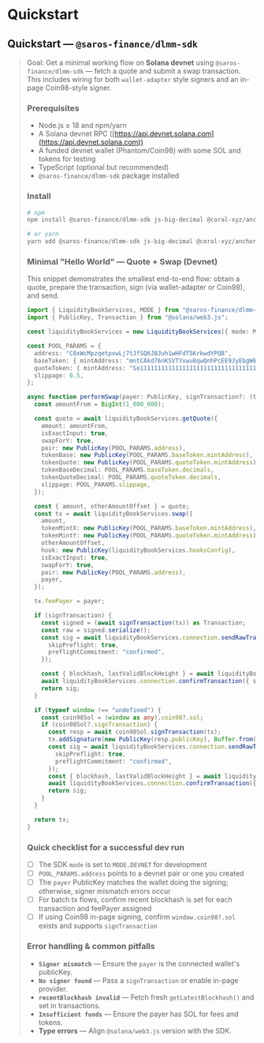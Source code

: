 # Quickstart

## Quickstart — `@saros-finance/dlmm-sdk`

> Goal: Get a minimal working flow on **Solana devnet** using `@saros-finance/dlmm-sdk` — fetch a quote and submit a swap transaction. This includes wiring for both `wallet-adapter` style signers and an in-page Coin98-style signer.
>
> ### Prerequisites
>
> * Node.js ≥ 18 and npm/yarn
> * A Solana devnet RPC ([https://api.devnet.solana.com](https://api.devnet.solana.com))
> * A funded devnet wallet (Phantom/Coin98) with some SOL and tokens for testing
> * TypeScript (optional but recommended)
> * `@saros-finance/dlmm-sdk` package installed
>
> ### Install
>
> ```bash
> # npm
> npm install @saros-finance/dlmm-sdk js-big-decimal @coral-xyz/anchor @solana/web3.js
>
> # or yarn
> yarn add @saros-finance/dlmm-sdk js-big-decimal @coral-xyz/anchor @solana/web3.js
> ```
>
> ### Minimal "Hello World" — Quote + Swap (Devnet)
>
> This snippet demonstrates the smallest end-to-end flow: obtain a quote, prepare the transaction, sign (via wallet-adapter or Coin98), and send.
>
> ```ts
> import { LiquidityBookServices, MODE } from "@saros-finance/dlmm-sdk";
> import { PublicKey, Transaction } from "@solana/web3.js";
>
> const liquidityBookServices = new LiquidityBookServices({ mode: MODE.DEVNET });
>
> const POOL_PARAMS = {
>   address: "C8xWcMpzqetpxwLj7tJfSQ6J8Juh1wHFdT5KrkwdYPQB",
>   baseToken: { mintAddress: "mntCAkd76nKSVTYxwu8qwQnhPcEE9JyEbgW6eEpwr1N", decimals: 6 },
>   quoteToken: { mintAddress: "So11111111111111111111111111111111111111112", decimals: 9 },
>   slippage: 0.5,
> };
>
> async function performSwap(payer: PublicKey, signTransaction?: (tx: unknown) => Promise<unknown>) {
>   const amountFrom = BigInt(1_000_000);
>
>   const quote = await liquidityBookServices.getQuote({
>     amount: amountFrom,
>     isExactInput: true,
>     swapForY: true,
>     pair: new PublicKey(POOL_PARAMS.address),
>     tokenBase: new PublicKey(POOL_PARAMS.baseToken.mintAddress),
>     tokenQuote: new PublicKey(POOL_PARAMS.quoteToken.mintAddress),
>     tokenBaseDecimal: POOL_PARAMS.baseToken.decimals,
>     tokenQuoteDecimal: POOL_PARAMS.quoteToken.decimals,
>     slippage: POOL_PARAMS.slippage,
>   });
>
>   const { amount, otherAmountOffset } = quote;
>   const tx = await liquidityBookServices.swap({
>     amount,
>     tokenMintX: new PublicKey(POOL_PARAMS.baseToken.mintAddress),
>     tokenMintY: new PublicKey(POOL_PARAMS.quoteToken.mintAddress),
>     otherAmountOffset,
>     hook: new PublicKey(liquidityBookServices.hooksConfig),
>     isExactInput: true,
>     swapForY: true,
>     pair: new PublicKey(POOL_PARAMS.address),
>     payer,
>   });
>
>   tx.feePayer = payer;
>
>   if (signTransaction) {
>     const signed = (await signTransaction(tx)) as Transaction;
>     const raw = signed.serialize();
>     const sig = await liquidityBookServices.connection.sendRawTransaction(raw, {
>       skipPreflight: true,
>       preflightCommitment: "confirmed",
>     });
>
>     const { blockhash, lastValidBlockHeight } = await liquidityBookServices.connection.getLatestBlockhash();
>     await liquidityBookServices.connection.confirmTransaction({ signature: sig, blockhash, lastValidBlockHeight });
>     return sig;
>   }
>
>   if (typeof window !== "undefined") {
>     const coin98Sol = (window as any).coin98?.sol;
>     if (coin98Sol?.signTransaction) {
>       const resp = await coin98Sol.signTransaction(tx);
>       tx.addSignature(new PublicKey(resp.publicKey), Buffer.from(bs58.decode(resp.signature)));
>       const sig = await liquidityBookServices.connection.sendRawTransaction(tx.serialize(), {
>         skipPreflight: true,
>         preflightCommitment: "confirmed",
>       });
>       const { blockhash, lastValidBlockHeight } = await liquidityBookServices.connection.getLatestBlockhash();
>       await liquidityBookServices.connection.confirmTransaction({ signature: sig, blockhash, lastValidBlockHeight });
>       return sig;
>     }
>   }
>
>   return tx;
> }
> ```
>
> ### Quick checklist for a successful dev run
>
> * [ ] The SDK `mode` is set to `MODE.DEVNET` for development
> * [ ] `POOL_PARAMS.address` points to a devnet pair or one you created
> * [ ] The `payer` PublicKey matches the wallet doing the signing; otherwise, signer mismatch errors occur
> * [ ] For batch tx flows, confirm recent blockhash is set for each transaction and feePayer assigned
> * [ ] If using Coin98 in-page signing, confirm `window.coin98?.sol` exists and supports `signTransaction`
>
> ### Error handling & common pitfalls
>
> * **`Signer mismatch`** — Ensure the `payer` is the connected wallet's publicKey.
> * **`No signer found`** — Pass a `signTransaction` or enable in-page provider.
> * **`recentBlockhash invalid`** — Fetch fresh `getLatestBlockhash()` and set in transactions.
> * **`Insufficient funds`** — Ensure the payer has SOL for fees and tokens.
> * **Type errors** — Align `@solana/web3.js` version with the SDK.
